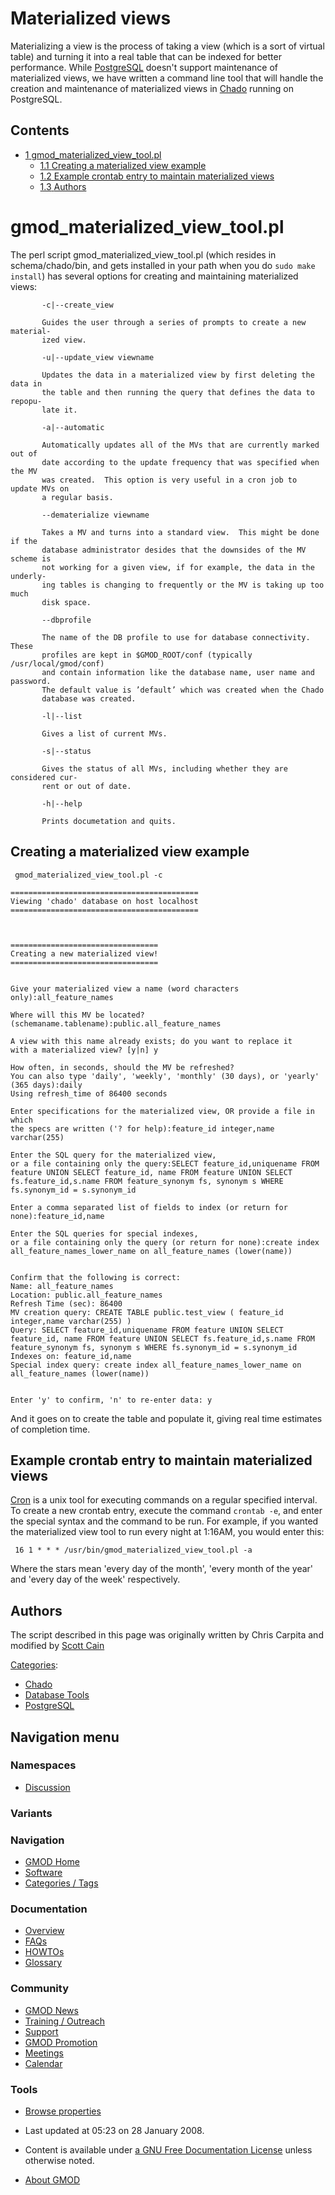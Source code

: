 



<span id="top"></span>




# <span dir="auto">Materialized views</span>









Materializing a view is the process of taking a view (which is a sort of
virtual table) and turning it into a real table that can be indexed for
better performance. While [PostgreSQL](PostgreSQL "PostgreSQL") doesn't
support maintenance of materialized views, we have written a command
line tool that will handle the creation and maintenance of materialized
views in <a href="Chado" class="mw-redirect" title="Chado">Chado</a>
running on PostgreSQL.


## Contents



- [<span class="tocnumber">1</span>
  <span class="toctext">gmod_materialized_view_tool.pl</span>](#gmod_materialized_view_tool.pl)
  - [<span class="tocnumber">1.1</span> <span class="toctext">Creating a
    materialized view
    example</span>](#Creating_a_materialized_view_example)
  - [<span class="tocnumber">1.2</span> <span class="toctext">Example
    crontab entry to maintain materialized
    views</span>](#Example_crontab_entry_to_maintain_materialized_views)
  - [<span class="tocnumber">1.3</span>
    <span class="toctext">Authors</span>](#Authors)



# <span id="gmod_materialized_view_tool.pl" class="mw-headline">gmod_materialized_view_tool.pl</span>

The perl script gmod_materialized_view_tool.pl (which resides in
schema/chado/bin, and gets installed in your path when you do
`sudo make install`) has several options for creating and maintaining
materialized views:

           -c|--create_view

           Guides the user through a series of prompts to create a new material‐
           ized view.

           -u|--update_view viewname

           Updates the data in a materialized view by first deleting the data in
           the table and then running the query that defines the data to repopu‐
           late it.

           -a|--automatic

           Automatically updates all of the MVs that are currently marked out of
           date according to the update frequency that was specified when the MV
           was created.  This option is very useful in a cron job to update MVs on
           a regular basis.

           --dematerialize viewname

           Takes a MV and turns into a standard view.  This might be done if the
           database administrator desides that the downsides of the MV scheme is
           not working for a given view, if for example, the data in the underly‐
           ing tables is changing to frequently or the MV is taking up too much
           disk space.

           --dbprofile

           The name of the DB profile to use for database connectivity.  These
           profiles are kept in $GMOD_ROOT/conf (typically /usr/local/gmod/conf)
           and contain information like the database name, user name and password.
           The default value is ’default’ which was created when the Chado
           database was created.

           -l|--list

           Gives a list of current MVs.

           -s|--status

           Gives the status of all MVs, including whether they are considered cur‐
           rent or out of date.

           -h|--help

           Prints documetation and quits.

## <span id="Creating_a_materialized_view_example" class="mw-headline">Creating a materialized view example</span>

     gmod_materialized_view_tool.pl -c

    ==========================================
    Viewing 'chado' database on host localhost
    ==========================================



    =================================
    Creating a new materialized view!
    =================================


    Give your materialized view a name (word characters only):all_feature_names

    Where will this MV be located? (schemaname.tablename):public.all_feature_names

    A view with this name already exists; do you want to replace it
    with a materialized view? [y|n] y

    How often, in seconds, should the MV be refreshed?
    You can also type 'daily', 'weekly', 'monthly' (30 days), or 'yearly' (365 days):daily
    Using refresh_time of 86400 seconds

    Enter specifications for the materialized view, OR provide a file in which
    the specs are written ('? for help):feature_id integer,name varchar(255)

    Enter the SQL query for the materialized view,
    or a file containing only the query:SELECT feature_id,uniquename FROM feature UNION SELECT feature_id, name FROM feature UNION SELECT fs.feature_id,s.name FROM feature_synonym fs, synonym s WHERE fs.synonym_id = s.synonym_id

    Enter a comma separated list of fields to index (or return for none):feature_id,name

    Enter the SQL queries for special indexes,
    or a file containing only the query (or return for none):create index all_feature_names_lower_name on all_feature_names (lower(name))


    Confirm that the following is correct:
    Name: all_feature_names
    Location: public.all_feature_names
    Refresh Time (sec): 86400
    MV creation query: CREATE TABLE public.test_view ( feature_id integer,name varchar(255) )
    Query: SELECT feature_id,uniquename FROM feature UNION SELECT feature_id, name FROM feature UNION SELECT fs.feature_id,s.name FROM feature_synonym fs, synonym s WHERE fs.synonym_id = s.synonym_id
    Indexes on: feature_id,name
    Special index query: create index all_feature_names_lower_name on all_feature_names (lower(name))


    Enter 'y' to confirm, 'n' to re-enter data: y

And it goes on to create the table and populate it, giving real time
estimates of completion time.

## <span id="Example_crontab_entry_to_maintain_materialized_views" class="mw-headline">Example crontab entry to maintain materialized views</span>

<a href="http://en.wikipedia.org/wiki/Crontab" class="external text"
rel="nofollow">Cron</a> is a unix tool for executing commands on a
regular specified interval. To create a new crontab entry, execute the
command `crontab -e`, and enter the special syntax and the command to be
run. For example, if you wanted the materialized view tool to run every
night at 1:16AM, you would enter this:

     16 1 * * * /usr/bin/gmod_materialized_view_tool.pl -a

Where the stars mean 'every day of the month', 'every month of the year'
and 'every day of the week' respectively.

## <span id="Authors" class="mw-headline">Authors</span>

The script described in this page was originally written by Chris
Carpita and modified by [Scott Cain](User%3AScott "User%3AScott")




[Categories](Special%3ACategories "Special%3ACategories"):

- [Chado](Category%3AChado "Category%3AChado")
- [Database Tools](Category%3ADatabase_Tools "Category%3ADatabase Tools")
- [PostgreSQL](Category%3APostgreSQL "Category%3APostgreSQL")






## Navigation menu



### Namespaces


- <span id="ca-talk"><a
  href="http://gmod.org/mediawiki/index.php?title=Talk:Materialized_views&amp;action=edit&amp;redlink=1"
  accesskey="t"
  title="Discussion about the content page [t]">Discussion</a></span>


### 

### Variants[](#)








<a href="Main_Page"
style="background-image: url(../images/GMOD-cogs.png);"
title="Visit the main page"></a>


### Navigation



- <span id="n-GMOD-Home">[GMOD Home](Main_Page)</span>
- <span id="n-Software">[Software](GMOD_Components)</span>
- <span id="n-Categories-.2F-Tags">[Categories /
  Tags](Categories)</span>




### Documentation



- <span id="n-Overview">[Overview](Overview)</span>
- <span id="n-FAQs">[FAQs](Category%3AFAQ)</span>
- <span id="n-HOWTOs">[HOWTOs](Category%3AHOWTO)</span>
- <span id="n-Glossary">[Glossary](Glossary)</span>




### Community



- <span id="n-GMOD-News">[GMOD News](GMOD_News)</span>
- <span id="n-Training-.2F-Outreach">[Training /
  Outreach](Training_and_Outreach)</span>
- <span id="n-Support">[Support](Support)</span>
- <span id="n-GMOD-Promotion">[GMOD Promotion](GMOD_Promotion)</span>
- <span id="n-Meetings">[Meetings](Meetings)</span>
- <span id="n-Calendar">[Calendar](Calendar)</span>




### Tools

- <span id="t-smwbrowselink"><a href="Special%3ABrowse/Materialized_views" rel="smw-browse">Browse
  properties</a></span>



- <span id="footer-info-lastmod">Last updated at 05:23 on 28 January
  2008.</span>
<!-- - <span id="footer-info-viewcount">22,284 page views.</span> -->
- <span id="footer-info-copyright">Content is available under
  <a href="http://www.gnu.org/licenses/fdl-1.3.html" class="external"
  rel="nofollow">a GNU Free Documentation License</a> unless otherwise
  noted.</span>

<!-- -->

- <span id="footer-places-about">[About
  GMOD](GMOD%3AAbout "GMOD%3AAbout")</span>

<!-- -->




